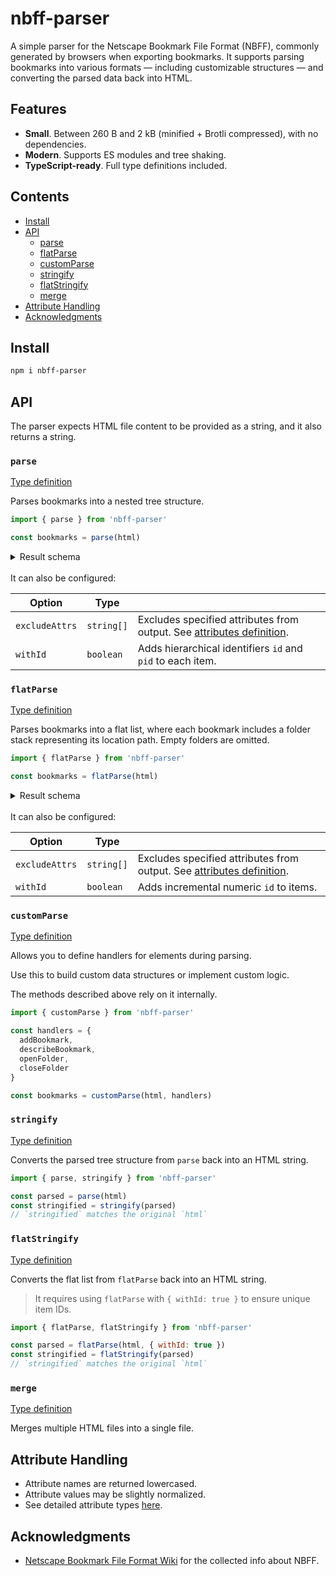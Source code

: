 # nbff-parser

A simple parser for the Netscape Bookmark File Format (NBFF), commonly generated by browsers when exporting bookmarks. It supports parsing bookmarks into various formats — including customizable structures — and converting the parsed data back into HTML.

## Features

- **Small**. Between 260 B and 2 kB (minified + Brotli compressed), with no dependencies.
- **Modern**. Supports ES modules and tree shaking.
- **TypeScript-ready**. Full type definitions included.

## Contents

- [Install](#install)
- [API](#api)
  - [parse](#parse)
  - [flatParse](#flatParse)
  - [customParse](#customParse)
  - [stringify](#stringify)
  - [flatStringify](#flatStringify)
  - [merge](#merge)
- [Attribute Handling](#attribute-handling)
- [Acknowledgments](#acknowledgments)

## Install

```sh
npm i nbff-parser
```

## API

The parser expects HTML file content to be provided as a string, and it also returns a string.

### `parse`

[Type definition](./types/parse/parse.d.ts)

Parses bookmarks into a nested tree structure.

```js
import { parse } from 'nbff-parser'

const bookmarks = parse(html)
```

<details>
<summary>Result schema</summary>

```json
{
  "title": "Folder",
  "items": [
    {
      "title": "Bookmark"
    },
    {
      "title": "Nested Folder",
      "items": [
        {
          "title": "Another Bookmark"
        }
      ]
    }
  ]
}
```

</details>

<br/>
It can also be configured:

| Option         | Type       |                                                                                             |
| -------------- | ---------- | ------------------------------------------------------------------------------------------- |
| `excludeAttrs` | `string[]` | Excludes specified attributes from output. See [attributes definition](./types/attrs.d.ts). |
| `withId`       | `boolean`  | Adds hierarchical identifiers `id` and `pid` to each item.                                  |

### `flatParse`

[Type definition](./types/parse/flat-parse.d.ts)

Parses bookmarks into a flat list, where each bookmark includes a folder stack representing its location path. Empty folders are omitted.

```js
import { flatParse } from 'nbff-parser'

const bookmarks = flatParse(html)
```

<details>
<summary>Result schema</summary>

```json
[
  {
    "title": "Bookmark",
    "folder": [
      {
        "title": "Folder"
      }
    ]
  },
  {
    "title": "Another Bookmark",
    "folder": [
      {
        "title": "Folder"
      },
      {
        "title": "Nested Folder"
      }
    ]
  }
]
```

</details>

<br/>
It can also be configured:

| Option         | Type       |                                                                                             |
| -------------- | ---------- | ------------------------------------------------------------------------------------------- |
| `excludeAttrs` | `string[]` | Excludes specified attributes from output. See [attributes definition](./types/attrs.d.ts). |
| `withId`       | `boolean`  | Adds incremental numeric `id` to items.                                                     |

### `customParse`

[Type definition](./types/parse/custom-parse.d.ts)

Allows you to define handlers for elements during parsing.

Use this to build custom data structures or implement custom logic.

The methods described above rely on it internally.

```js
import { customParse } from 'nbff-parser'

const handlers = {
  addBookmark,
  describeBookmark,
  openFolder,
  closeFolder
}

const bookmarks = customParse(html, handlers)
```

### `stringify`

[Type definition](./types/stringify/stringify.d.ts)

Converts the parsed tree structure from `parse` back into an HTML string.

```js
import { parse, stringify } from 'nbff-parser'

const parsed = parse(html)
const stringified = stringify(parsed)
// `stringified` matches the original `html`
```

### `flatStringify`

[Type definition](./types/stringify/flat-stringify.d.ts)

Converts the flat list from `flatParse` back into an HTML string.

> It requires using `flatParse` with `{ withId: true }` to ensure unique item IDs.

```js
import { flatParse, flatStringify } from 'nbff-parser'

const parsed = flatParse(html, { withId: true })
const stringified = flatStringify(parsed)
// `stringified` matches the original `html`
```

### `merge`

[Type definition](./types/merge/merge.d.ts)

Merges multiple HTML files into a single file.

## Attribute Handling

- Attribute names are returned lowercased.
- Attribute values may be slightly normalized.
- See detailed attribute types [here](./types/attrs.d.ts).

## Acknowledgments

- [Netscape Bookmark File Format Wiki](https://github.com/FlyingWolFox/Netscape-Bookmarks-File-Parser/wiki/Netscape-Bookmarks-File-Format) for the collected info about NBFF.
